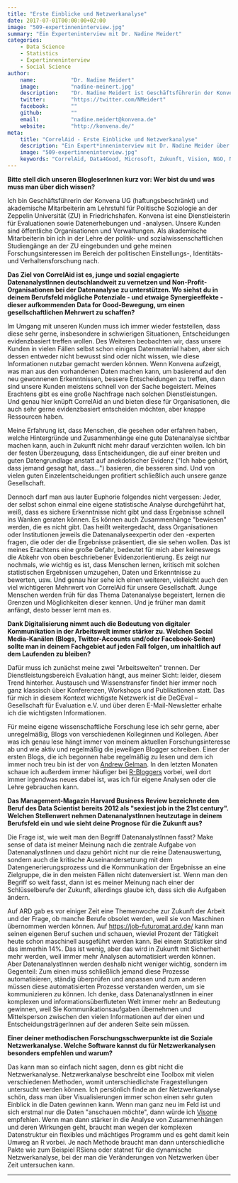 ```yaml
---
title: "Erste Einblicke und Netzwerkanalyse"
date: 2017-07-01T00:00:00+02:00
image: "509-expertinneninterview.jpg"
summary: "Ein Experteninterview mit Dr. Nadine Meidert"
categories:       
    - Data Science
    - Statistics
    - Expertinneninterview
    - Social Science
author: 
    name:           "Dr. Nadine Meidert"
    image:          "nadine-meinert.jpg"
    description:    "Dr. Nadine Meidert ist Geschäftsführerin der Konvena UG (haftungsbeschränkt) und akademische Mitarbeiterin am Lehrstuhl für Politische Soziologie an der Zeppelin Universität (ZU) in Friedrichshafen. Als akademische Mitarbeiterin ist sie in der Lehre der politik- und sozialwissenschaftlichen Studiengänge an der ZU eingebunden und geht ihren Forschungsinteressen im Bereich der politischen Einstellungs-, Identitäts- und Verhaltensforschung nach."
    twitter:        "https://twitter.com/NMeidert"
    facebook:       ""
    github:         ""
    email:          "nadine.meidert@konvena.de"
    website:        "http://konvena.de/"
meta:
    title: "CorrelAid - Erste Einblicke und Netzwerkanalyse"
    description: "Ein Expert*inneninterview mit Dr. Nadine Meider über Data Science und Netzwerkanaylse."
    image: "509-expertinneninterview.jpg"
    keywords: "CorrelAid, Data4Good, Microsoft, Zukunft, Vision, NGO, Non-Profit, Data Scientist, Netzwerkanalyse"
---
```



**Bitte stell dich unseren BlogleserInnen kurz vor: Wer bist du und was
muss man über dich wissen?**

Ich bin Geschäftsführerin der Konvena UG (haftungsbeschränkt) und
akademische Mitarbeiterin am Lehrstuhl für Politische Soziologie an der
Zeppelin Universität (ZU) in Friedrichshafen. Konvena ist eine
Dienstleisterin für Evaluationen sowie Datenerhebungen und -analysen.
Unsere Kunden sind öffentliche Organisationen und Verwaltungen. Als
akademische Mitarbeiterin bin ich in der Lehre der politik- und
sozialwissenschaftlichen Studiengänge an der ZU eingebunden und gehe
meinen Forschungsinteressen im Bereich der politischen Einstellungs-,
Identitäts- und Verhaltensforschung nach.

**Das Ziel von CorrelAid ist es, junge und sozial engagierte
DatenanalystInnen deutschlandweit zu vernetzen und
Non-Profit-Organisationen bei der Datenanalyse zu unterstützen. Wo
siehst du in deinem Berufsfeld mögliche Potenziale - und etwaige
Synergieeffekte - dieser aufkommenden Data for Good-Bewegung, um einen
gesellschaftlichen Mehrwert zu schaffen?**

Im Umgang mit unseren Kunden muss ich immer wieder feststellen, dass
diese sehr gerne, insbesondere in schwierigen Situationen,
Entscheidungen evidenzbasiert treffen wollen. Des Weiteren beobachten
wir, dass unsere Kunden in vielen Fällen selbst schon einiges
Datenmaterial haben, aber sich dessen entweder nicht bewusst sind oder
nicht wissen, wie diese Informationen nutzbar gemacht werden können.
Wenn Konvena aufzeigt, was man aus den vorhandenen Daten machen kann, um
basierend auf den neu gewonnenen Erkenntnissen, bessere Entscheidungen
zu treffen, dann sind unsere Kunden meistens schnell von der Sache
begeistert. Meines Erachtens gibt es eine große Nachfrage nach solchen
Dienstleistungen. Und genau hier knüpft CorrelAid an und bieten diese
für Organisationen, die auch sehr gerne evidenzbasiert entscheiden
möchten, aber knappe Ressourcen haben.

Meine Erfahrung ist, dass Menschen, die gesehen oder erfahren haben,
welche Hintergründe und Zusammenhänge eine gute Datenanalyse sichtbar
machen kann, auch in Zukunft nicht mehr darauf verzichten wollen. Ich
bin der festen Überzeugung, dass Entscheidungen, die auf einer breiten
und guten Datengrundlage anstatt auf anekdotischer Evidenz ("Ich habe
gehört, dass jemand gesagt hat, dass…") basieren, die besseren sind. Und
von vielen guten Einzelentscheidungen profitiert schließlich auch unsere
ganze Gesellschaft.

Dennoch darf man aus lauter Euphorie folgendes nicht vergessen: Jeder,
der selbst schon einmal eine eigene statistische Analyse durchgeführt
hat, weiß, dass es sichere Erkenntnisse nicht gibt und dass Ergebnisse
schnell ins Wanken geraten können. Es können auch Zusammenhänge
"bewiesen" werden, die es nicht gibt. Das heißt weitergedacht, dass
Organisationen oder Institutionen jeweils die Datenanalyseexpertin oder
den -experten fragen, die oder der die Ergebnisse präsentiert, die sie
sehen wollen. Das ist meines Erachtens eine große Gefahr, bedeutet für
mich aber keineswegs die Abkehr von oben beschriebener
Evidenzorientierung. Es zeigt nur nochmals, wie wichtig es ist, dass
Menschen lernen, kritisch mit solchen statistischen Ergebnissen
umzugehen, Daten und Erkenntnisse zu bewerten, usw. Und genau hier sehe
ich einen weiteren, vielleicht auch den viel wichtigeren Mehrwert von
CorrelAid für unsere Gesellschaft. Junge Menschen werden früh für das
Thema Datenanalyse begeistert, lernen die Grenzen und Möglichkeiten
dieser kennen. Und je früher man damit anfängt, desto besser lernt man
es.

**Dank Digitalisierung nimmt auch die Bedeutung von digitaler
Kommunikation in der Arbeitswelt immer stärker zu. Welchen Social
Media-Kanälen (Blogs, Twitter-Accounts und/oder Facebook-Seiten) sollte
man in deinem Fachgebiet auf jeden Fall folgen, um inhaltlich auf dem
Laufenden zu bleiben?**

Dafür muss ich zunächst meine zwei "Arbeitswelten" trennen. Der
Dienstleistungsbereich Evaluation hängt, aus meiner Sicht: leider,
diesem Trend hinterher. Austausch und Wissenstransfer findet hier immer
noch ganz klassisch über Konferenzen, Workshops und Publikationen statt.
Das für mich in diesem Kontext wichtigste Netzwerk ist die DeGEval –
Gesellschaft für Evaluation e.V. und über deren E-Mail-Newsletter
erhalte ich die wichtigsten Informationen.

Für meine eigene wissenschaftliche Forschung lese ich sehr gerne, aber
unregelmäßig, Blogs von verschiedenen Kolleginnen und Kollegen. Aber was
ich genau lese hängt immer von meinem aktuellen Forschungsinteresse ab
und wie aktiv und regelmäßig die jeweiligen Blogger schreiben. Einer der
ersten Blogs, die ich begonnen habe regelmäßig zu lesen und dem ich
immer noch treu bin ist der von [Andrew
Gelman](http://andrewgelman.com/). In den letzten Monaten schaue ich
außerdem immer häufiger bei [R-Bloggers](https://www.r-bloggers.com/)
vorbei, weil dort immer irgendwas neues dabei ist, was ich für eigene
Analysen oder die Lehre gebrauchen kann.

**Das Management-Magazin Harvard Business Review bezeichnete den Beruf
des Data Scientist bereits 2012 als "sexiest job in the 21st century".
Welchen Stellenwert nehmen DatenanalystInnen heutzutage in deinem
Berufsfeld ein und wie sieht deine Prognose für die Zukunft aus?**

Die Frage ist, wie weit man den Begriff DatenanalystInnen fasst? Make
sense of data ist meiner Meinung nach die zentrale Aufgabe von
DatenanalystInnen und dazu gehört nicht nur die reine Datenauswertung,
sondern auch die kritische Auseinandersetzung mit dem
Datengenerierungsprozess und die Kommunikation der Ergebnisse an eine
Zielgruppe, die in den meisten Fällen nicht datenversiert ist. Wenn man
den Begriff so weit fasst, dann ist es meiner Meinung nach einer der
Schlüsselberufe der Zukunft, allerdings glaube ich, dass sich die
Aufgaben ändern.

Auf ARD gab es vor einiger Zeit eine Themenwoche zur Zukunft der Arbeit
und der Frage, ob manche Berufe obsolet werden, weil sie von Maschinen
übernommen werden können. Auf <https://job-futuromat.ard.de/> kann man
seinen eigenen Beruf suchen und schauen, wieviel Prozent der Tätigkeit
heute schon maschinell ausgeführt werden kann. Bei einem Statistiker
sind das immerhin 14%. Das ist wenig, aber das wird in Zukunft mit
Sicherheit mehr werden, weil immer mehr Analysen automatisiert werden
können. Aber DatenanalystInnen werden deshalb nicht weniger wichtig,
sondern im Gegenteil: Zum einen muss schließlich jemand diese Prozesse
automatisieren, ständig überprüfen und anpassen und zum anderen müssen
diese automatisierten Prozesse verstanden werden, um sie kommunizieren
zu können. Ich denke, dass DatenanalystInnen in einer komplexen und
informationsüberfluteten Welt immer mehr an Bedeutung gewinnen, weil Sie
Kommunikationsaufgaben übernehmen und Mittelsperson zwischen den vielen
Informationen auf der einen und EntscheidungsträgerInnen auf der anderen
Seite sein müssen.

**Einer deiner methodischen Forschungsschwerpunkte ist die Soziale
Netzwerkanalyse. Welche Software kannst du für Netzwerkanalysen
besonders empfehlen und warum?**

Das kann man so einfach nicht sagen, denn es gibt nicht die
Netzwerkanalyse. Netzwerkanalyse beschreibt eine Toolbox mit vielen
verschiedenen Methoden, womit unterschiedlichste Fragestellungen
untersucht werden können. Ich persönlich finde an der Netzwerkanalyse
schön, dass man über Visualisierungen immer schon einen sehr guten
Einblick in die Daten gewinnen kann. Wenn man ganz neu im Feld ist und
sich erstmal nur die Daten "anschauen möchte", dann würde ich
[Visone](http://www.visone.info/) empfehlen. Wenn man dann stärker in
die Analyse von Zusammenhängen und deren Wirkungen geht, braucht man
wegen der komplexen Datenstruktur ein flexibles und mächtiges Programm
und es geht damit kein Umweg an R vorbei. Je nach Methode braucht man
dann unterschiedliche Pakte wie zum Beispiel RSiena oder statnet für die
dynamische Netzwerkanalyse, bei der man die Veränderungen von Netzwerken
über Zeit untersuchen kann.

------------------------------------------------------------------------


